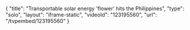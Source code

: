 {
    "title": "Transportable solar energy 'flower' hits the Philippines",
    "type": "solo",
    "layout": "iframe-static",
    "videoId": "123195560",
    "url": "\/tvpembed\/123195560"
}